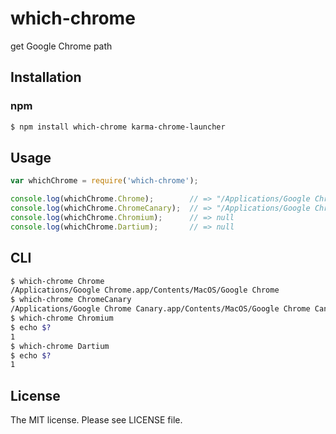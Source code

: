 # which-chrome

get Google Chrome path

## Installation

### npm

```sh
$ npm install which-chrome karma-chrome-launcher
```

## Usage

```js
var whichChrome = require('which-chrome');

console.log(whichChrome.Chrome);        // => "/Applications/Google Chrome.app/Contents/MacOS/Google Chrome"
console.log(whichChrome.ChromeCanary);  // => "/Applications/Google Chrome Canary.app/Contents/MacOS/Google Chrome Canary"
console.log(whichChrome.Chromium);      // => null
console.log(whichChrome.Dartium);       // => null
```

## CLI

```sh
$ which-chrome Chrome
/Applications/Google Chrome.app/Contents/MacOS/Google Chrome
$ which-chrome ChromeCanary
/Applications/Google Chrome Canary.app/Contents/MacOS/Google Chrome Canary
$ which-chrome Chromium
$ echo $?
1
$ which-chrome Dartium
$ echo $?
1
```

## License

The MIT license. Please see LICENSE file.
